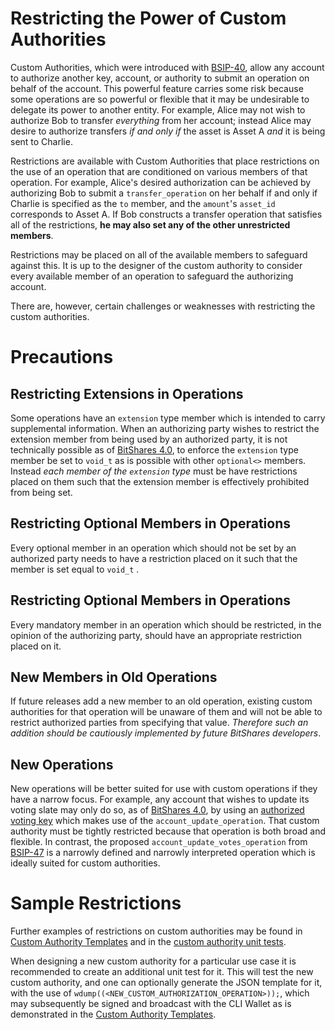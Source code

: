 # Restricting the Power of Custom Authorities

Custom Authorities, which were introduced with [BSIP-40](https://github.com/bitshares/bsips/blob/master/bsip-0040.md), allow any account to authorize another key, account, or authority to submit an operation on behalf of the account.  This powerful feature carries some risk because some operations are so powerful or flexible that it may be undesirable to delegate its power to another entity.  For example, Alice may not wish to authorize Bob to transfer _everything_ from her account; instead Alice may desire to authorize transfers _if and only if_ the asset is Asset A _and_ it is being sent to Charlie.

Restrictions are available with Custom Authorities that place restrictions on the use of an operation that are conditioned on various members of that operation.  For example, Alice's desired authorization can be achieved by authorizing Bob to submit a `transfer_operation` on her behalf if and only if Charlie is specified as the `to` member, and the `amount`'s `asset_id` corresponds to Asset A.  If Bob constructs a transfer operation that satisfies all of the restrictions, **he may also set any of the other unrestricted members**.

Restrictions may be placed on all of the available members to safeguard against this.  It is up to the designer of the custom authority to consider every available member of an operation to safeguard the authorizing account.

There are, however, certain challenges or weaknesses with restricting the custom authorities.


# Precautions

## Restricting Extensions in Operations

Some operations have an `extension` type member which is intended to carry supplemental information.  When an authorizing party wishes to restrict the extension member from being used by an authorized party, it is not technically possible as of [BitShares 4.0](https://github.com/bitshares/bitshares-core/milestone/17?closed=1), to enforce the `extension` type member be set to `void_t` as is possible with other `optional<>` members.  Instead _each member of the `extension` type_ must be have restrictions placed on them such that the extension member is effectively prohibited from being set.
 
## Restricting Optional Members in Operations

Every optional member in an operation which should not be set by an authorized party needs to have a restriction placed on it such that the member is set equal to `void_t` .

## Restricting Optional Members in Operations

Every mandatory member in an operation which should be restricted, in the opinion of the authorizing party, should have an appropriate restriction placed on it.

## New Members in Old Operations

If future releases add a new member to an old operation, existing custom authorities for that operation will be unaware of them and will not be able to restrict authorized parties from specifying that value.  _Therefore such an addition should be cautiously implemented by future BitShares developers_.

## New Operations

New operations will be better suited for use with custom operations if they have a narrow focus.  For example, any account that wishes to update its voting slate may only do so, as of [BitShares 4.0](https://github.com/bitshares/bitshares-core/milestone/17?closed=1), by using an [authorized voting key](https://github.com/bitshares/bitshares-core/wiki/Custom-Authority-Templates#template-authorized-voting-by-a-key) which makes use of the `account_update_operation`.  That custom authority must be tightly restricted because that operation is both broad and flexible.  In contrast, the proposed `account_update_votes_operation` from [BSIP-47](https://github.com/bitshares/bsips/blob/master/bsip-0047.md) is a narrowly defined and narrowly interpreted operation which is ideally suited for custom authorities.


# Sample Restrictions

Further examples of restrictions on custom authorities may be found in [Custom Authority Templates](https://github.com/bitshares/bitshares-core/wiki/Custom-Authority-Templates) and in the [custom authority unit tests](https://github.com/bitshares/bitshares-core/blob/release/tests/tests/custom_authority_tests.cpp).

When designing a new custom authority for a particular use case it is recommended to create an additional unit test for it.  This will test the new custom authority, and one can optionally generate the JSON template for it, with the use of `wdump((<NEW_CUSTOM_AUTHORIZATION_OPERATION>));`, which may subsequently be signed and broadcast with the CLI Wallet as is demonstrated in the [Custom Authority Templates](https://github.com/bitshares/bitshares-core/wiki/Custom-Authority-Templates).